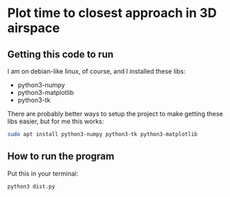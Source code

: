 # Plot time to closest approach in 3D airspace

## Getting this code to run
I am on debian-like linux, of course, and I installed these libs:
- python3-numpy
- python3-matplotlib
- python3-tk

There are probably better ways to setup the project to make getting these libs easier, but for me this works:

```bash
sudo apt install python3-numpy python3-tk python3-matplotlib
```

## How to run the program

Put this in your terminal:
```bash
python3 dist.py
```